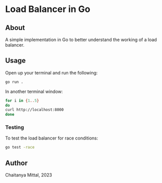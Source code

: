 # Load Balancer in Go

## About
A simple implementation in Go to better understand the working of a load balancer.

## Usage
Open up your terminal and run the following:
```bash
go run .
```

In another terminal window:
```bash
for i in {1..5}
do
curl http://localhost:8000
done
```

### Testing
To test the load balancer for race conditions:
```bash
go test -race
```

## Author
Chaitanya Mittal, 2023
